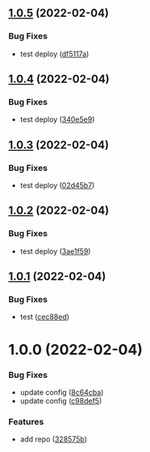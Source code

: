 ## [1.0.5](https://github.com/garredow/foxcasts-cloud-api/compare/v1.0.4...v1.0.5) (2022-02-04)


### Bug Fixes

* test deploy ([df5117a](https://github.com/garredow/foxcasts-cloud-api/commit/df5117a1bedd9b3b1ba2849750f1e7e87efeaa01))

## [1.0.4](https://github.com/garredow/foxcasts-cloud-api/compare/v1.0.3...v1.0.4) (2022-02-04)


### Bug Fixes

* test deploy ([340e5e9](https://github.com/garredow/foxcasts-cloud-api/commit/340e5e9dfac756d393e09dabcee128b8e7ac2623))

## [1.0.3](https://github.com/garredow/foxcasts-cloud-api/compare/v1.0.2...v1.0.3) (2022-02-04)


### Bug Fixes

* test deploy ([02d45b7](https://github.com/garredow/foxcasts-cloud-api/commit/02d45b7f1101842bd2d696f673413fa886ff0039))

## [1.0.2](https://github.com/garredow/foxcasts-cloud-api/compare/v1.0.1...v1.0.2) (2022-02-04)


### Bug Fixes

* test deploy ([3ae1f59](https://github.com/garredow/foxcasts-cloud-api/commit/3ae1f59915714733df3dd570c057c324ad7f05b2))

## [1.0.1](https://github.com/garredow/foxcasts-cloud-api/compare/v1.0.0...v1.0.1) (2022-02-04)


### Bug Fixes

* test ([cec88ed](https://github.com/garredow/foxcasts-cloud-api/commit/cec88ed8ed7687bb2dfe93e346a326bc33c1684b))

# 1.0.0 (2022-02-04)


### Bug Fixes

* update config ([8c64cba](https://github.com/garredow/foxcasts-cloud-api/commit/8c64cba20bc63a9ef94d8c45eef04f5e86c4e3d9))
* update config ([c98def5](https://github.com/garredow/foxcasts-cloud-api/commit/c98def522b848b3b4e534341e9dadee6c3e16246))


### Features

* add repo ([328575b](https://github.com/garredow/foxcasts-cloud-api/commit/328575b4e1547e5e68fd9b52c28dbea611a2e460))
